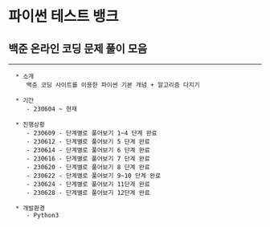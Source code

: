 # 파이썬 테스트 뱅크

   ## 백준 온라인 코딩 문제 풀이 모음
   ---
   
      * 소개
         백준 코딩 사이트를 이용한 파이썬 기본 개념 + 알고리즘 다지기
   
      * 기간
         - 230604 ~ 현재
    
      * 진행상황
         - 230609 - 단계별로 풀어보기 1~4 단계 완료
         - 230612 - 단계별로 풀어보기 5 단계 완료
         - 230614 - 단계별로 풀어보기 6 단계 완료
         - 230616 - 단계별로 풀어보기 7 단계 완료
         - 230620 - 단계별로 풀어보기 8 단계 완료
         - 230622 - 단계별로 풀어보기 9~10 단계 완료
         - 230624 - 단계별로 풀어보기 11단계 완료
         - 230628 - 단계별로 풀어보기 12단계 완료
          
      * 개발환경
         - Python3
